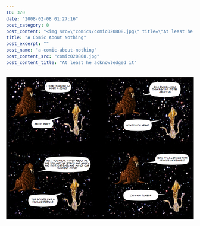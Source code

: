 ```yaml
---
ID: 320
date: "2008-02-08 01:27:16"
post_category: 0
post_content: "<img src=\"comics/comic020808.jpg\" title=\"At least he acknowledged it\" />"
title: "A Comic About Nothing"
post_excerpt: ""
post_name: "a-comic-about-nothing"
post_content_src: "comic020808.jpg"
post_content_title: "At least he acknowledged it"
---
```



[![At least he acknowledged it](/comics-hi-res/comic020808.jpg)](/comics-hi-res/comic020808.jpg "At least he acknowledged it")
